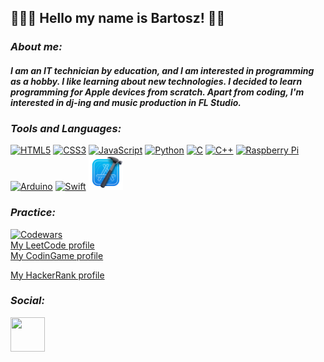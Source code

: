 ## 👨🏻‍💻 Hello my name is Bartosz! 👋🏻

### __*About me:*__

#### __*I am an IT technician by education, and I am interested in programming as a hobby. I like learning about new technologies. I decided to learn programming for Apple devices from scratch. Apart from coding, I'm interested in dj-ing and music production in FL Studio.*__

### __*Tools and Languages:*__ 

<p align="left"> <a href="https://developer.mozilla.org/en-US/docs/Glossary/HTML5" target="_blank" rel="noreferrer"><img src="https://raw.githubusercontent.com/danielcranney/readme-generator/main/public/icons/skills/html5-colored.svg" width="55" height="55" alt="HTML5" /></a> <a href="https://www.w3.org/TR/CSS/#css" target="_blank" rel="noreferrer"><img src="https://raw.githubusercontent.com/danielcranney/readme-generator/main/public/icons/skills/css3-colored.svg" width="55" height="55" alt="CSS3" /></a> <a href="https://developer.mozilla.org/en-US/docs/Web/JavaScript" target="_blank" rel="noreferrer"><img src="https://raw.githubusercontent.com/danielcranney/readme-generator/main/public/icons/skills/javascript-colored.svg" width="55" height="55" alt="JavaScript" /></a> <a href="https://www.python.org/" target="_blank" rel="noreferrer"><img src="https://raw.githubusercontent.com/danielcranney/readme-generator/main/public/icons/skills/python-colored.svg" width="55" height="55" alt="Python" /></a> <a href="https://docs.microsoft.com/en-us/cpp/?view=msvc-170" target="_blank" rel="noreferrer"><img src="https://raw.githubusercontent.com/danielcranney/readme-generator/main/public/icons/skills/c-colored.svg" width="55" height="55" alt="C" /></a> <a href="https://docs.microsoft.com/en-us/cpp/?view=msvc-170" target="_blank" rel="noreferrer"><img src="https://raw.githubusercontent.com/danielcranney/readme-generator/main/public/icons/skills/cplusplus-colored.svg" width="55" height="55" alt="C++" /></a> <a href="https://www.raspberrypi.org/" target="_blank" rel="noreferrer"><img src="https://raw.githubusercontent.com/danielcranney/readme-generator/main/public/icons/skills/raspberrypi-colored.svg" width="55" height="55" alt="Raspberry Pi" /></a> <a href="https://store.arduino.cc/?gclid=Cj0KCQjw2eilBhCCARIsAG0Pf8uueBifykWcsSS4LPESeGQfxGVKJYnzV7bz471XfknQJy_1VINVWM8aAkLtEALw_wcB" target="_blank" rel="noreferrer"><img src="https://raw.githubusercontent.com/danielcranney/readme-generator/main/public/icons/skills/arduino-colored.svg" width="55" height="55" alt="Arduino" /></a> <a href="https://developer.apple.com/swift/" target="_blank" rel="noreferrer"><img src="https://raw.githubusercontent.com/danielcranney/readme-generator/main/public/icons/skills/swift-colored.svg" width="55" height="55" alt="Swift" /></a> <a href="https://developer.apple.com/xcode/" target="_blank" rel="noreferrer"><img src="https://raw.githubusercontent.com/devicons/devicon/1119b9f84c0290e0f0b38982099a2bd027a48bf1/icons/xcode/xcode-original.svg" width="55" height="55" alt="Xcode" /></a> </p>

### __*Practice:*__

<a href="https://www.codewars.com/users/DjMacFly" target="_blank" rel="noreferrer"><img src="https://www.codewars.com/users/DjMacFly/badges/small" alt="Codewars" /></a> <br> <a href="https://leetcode.com/DjMacFly/" target="_blank" rel="noreferrer" alt="LeetCode" />My LeetCode profile</a> <br> <a href="https://www.codingame.com/profile/356bf03e59e2a66fca2182a4e7f2ba666818305" target="_blank" rel="noreferrer" alt="CodinGame">My CodinGame profile</a> </p> <a href="https://www.hackerrank.com/profile/b_puk" target="_blank" rel="noreferrer" alt="HackerRank">My HackerRank profile </a>

### __*Social:*__

<a href="https://www.facebook.com/bartoszpuk" target="_blank" rel="noreferrer"><img src="https://raw.githubusercontent.com/danielcranney/readme-generator/main/public/icons/socials/facebook.svg" width="55" height="55" /></a>

<!--
**bartoszpuk/BartoszPuk** is a ✨ _special_ ✨ repository because its `README.md` (this file) appears on your GitHub profile.

Here are some ideas to get you started:

- 🔭 I’m currently working on ...
- 🌱 I’m currently learning ...
- 👯 I’m looking to collaborate on ...
- 🤔 I’m looking for help with ...
- 💬 Ask me about ...
- 📫 How to reach me: ...
- 😄 Pronouns: ...
- ⚡ Fun fact: ...
-->
